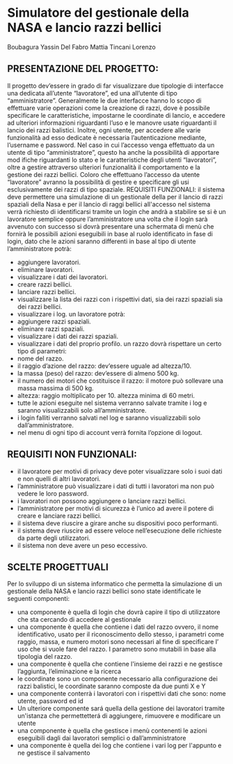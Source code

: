 # Simulatore del gestionale della NASA e lancio razzi bellici
Boubagura Yassin
Del Fabro Mattia
Tincani Lorenzo
## PRESENTAZIONE DEL PROGETTO:
Il progetto dev’essere in grado di far visualizzare due tipologie di interfacce una dedicata all’utente “lavoratore”, ed una all’utente di tipo “amministratore”. Generalmente le due interfacce hanno lo scopo di effettuare varie operazioni come la creazione di razzi, dove è possibile specificare le caratteristiche, impostarne le coordinate di lancio, e accedere ad ulteriori informazioni riguardanti l’uso e le manovre usate riguardanti il lancio dei razzi balistici.
Inoltre, ogni utente, per accedere alle varie funzionalità ad esso dedicate è necessaria l’autenticazione mediante, l’username e password. 
Nel caso in cui l’accesso venga effettuato da un utente di tipo “amministratore”, questo ha anche la possibilità di apportare mod ifiche riguardanti lo stato e le caratteristiche degli utenti “lavoratori”, oltre a gestire attraverso ulteriori funzionalità il comportamento e la gestione dei razzi bellici. Coloro che effettuano l’accesso da utente “lavoratore” avranno la possibilità di gestire e specificare gli usi esclusivamente dei razzi di tipo spaziale.
REQUISITI FUNZIONALI:
il sistema deve permettere una simulazione di un gestionale della per il lancio di razzi spaziali della Nasa e per il lancio di raggi bellici
all'accesso nel sistema verrà richiesto di identificarsi tramite un login che andrà a stabilire se si è un lavoratore semplice oppure l’amministratore 
una volta che il login sarà avvenuto con successo si dovrà presentare una schermata di menù che fornirà le possibili azioni eseguibili in base al ruolo identificato in fase di login, dato che le azioni saranno differenti in base al tipo di utente
l’amministratore potrà:
- aggiungere lavoratori. 
- eliminare lavoratori.
- visualizzare i dati dei lavoratori. 
- creare razzi bellici. 
- lanciare razzi bellici.
- visualizzare la lista dei razzi con i rispettivi dati, sia dei razzi spaziali sia dei razzi bellici. 
- visualizzare i log.
un lavoratore potrà:
- aggiungere razzi spaziali.
- eliminare razzi spaziali.
- visualizzare i dati dei razzi spaziali.
- visualizzare i dati del proprio profilo. 
un razzo dovrà rispettare un certo tipo di parametri:
- nome del razzo.
- il raggio d’azione del razzo:
    dev’essere uguale ad altezza/10.
- la massa (peso) del razzo:
    dev’essere di almeno 500 kg.
- il numero dei motori che costituisce il razzo:
    il motore può sollevare una massa massima di 500 kg.
- altezza: 
    raggio moltiplicato per 10.
    altezza minima di 60 metri.
- tutte le azioni eseguite nel sistema verranno salvate tramite i log e saranno visualizzabili solo all’amministratore. 
- i login falliti verranno salvati nel log e saranno visualizzabili solo dall’amministratore.
- nel menu di ogni tipo di account verrà fornita l’opzione di logout. 

## REQUISITI NON FUNZIONALI:
- il lavoratore per motivi di privacy deve poter visualizzare solo i suoi dati e non quelli di altri lavoratori.
- l’amministratore può visualizzare i dati di tutti i lavoratori ma non può vedere le loro password. 
- i lavoratori non possono aggiungere o lanciare razzi bellici. 
- l’amministratore per motivi di sicurezza è l’unico ad avere il potere di creare e lanciare razzi bellici. 
- il sistema deve riuscire a girare anche su dispositivi poco performanti.
- il sistema deve riuscire ad essere veloce nell’esecuzione delle richieste da parte degli utilizzatori. 
- il sistema non deve avere un peso eccessivo.


## SCELTE PROGETTUALI
Per lo sviluppo di un sistema informatico che permetta la simulazione di un gestionale della NASA e lancio razzi bellici sono state identificate le seguenti componenti:
- una componente è quella di login che dovrà capire il tipo di utilizzatore che sta cercando di accedere al gestionale
- una componente è quella che contiene i dati del razzo ovvero,  il nome identificativo, usato per il riconoscimento dello stesso, i parametri come raggio, massa, e numero motori sono necessari al fine di specificare l’ uso che si vuole fare del razzo. I parametro sono mutabili in base alla tipologia del razzo.
- una componente è quella che contiene l'insieme dei razzi e ne gestisce l’aggiunta, l’eliminazione e la ricerca
- le coordinate sono un componente necessario alla configurazione dei razzi balistici, le coordinate saranno composte da due punti X e Y
- una componente conterrà i lavoratori con i rispettivi dati che sono: nome utente, password ed id
- Un ulteriore componente sará quella della gestione dei lavoratori tramite un'istanza che permettetterá di aggiungere, rimuovere e modificare un utente
- una componente è quella che gestisce i menù contenenti le azioni eseguibili dagli  dai lavoratori semplici o dall’amministratore 
- una componente è quella dei log che contiene i vari log per l'appunto e ne gestisce il salvamento




